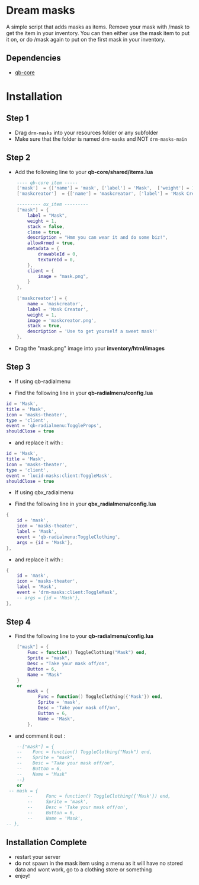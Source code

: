 # Dream masks
A simple script that adds masks as items. Remove your mask with /mask to get the item in your inventory. You can then either use the mask item to put it on, or do /mask again to put on the first mask in your inventory.

## Dependencies
 - [qb-core](https://github.com/qbcore-framework/qb-core)

# Installation


## Step 1
* Drag `drm-masks` into your resources folder or any subfolder
* Make sure that the folder is named `drm-masks` and NOT `drm-masks-main`

## Step 2
* Add the following line to your **qb-core/shared/items.lua**
```lua
    ---- qb-core item -----
	['mask']  = {['name'] = 'mask', ['label'] = 'Mask',  ['weight'] = 1,  ['type'] = 'item',  ['image'] = 'mask.png',  ['unique'] = true,  ['useable'] = true,  ['shouldClose'] = true,  ['combinable'] = nil, 	['description'] = ''},
    ['maskcreator']  = {['name'] = 'maskcreator', ['label'] = 'Mask Creator',  ['weight'] = 1,  ['type'] = 'item',  ['image'] = 'maskcreator.png',  ['unique'] = false,  ['useable'] = true,  ['shouldClose'] = true,  ['combinable'] = true, 	['description'] = 'Use to get yourself a sweet mask!'},

    --------- ox_item ---------
    ["mask"] = {
		label = "Mask",
		weight = 1,
		stack = false,
		close = true,
		description = "Hmm you can wear it and do some biz!",
		allowArmed = true,
		metadata = {
			drawableId = 0,
			textureId = 0,
		},	
		client = {
			image = "mask.png",
		}
	},
    
    ['maskcreator'] = {
        name = 'maskcreator',
        label = 'Mask Creator',
        weight = 1,
        image = 'maskcreator.png',
        stack = true,
        description = 'Use to get yourself a sweet mask!'
    },
```

* Drag the "mask.png" image into your **inventory/html/images**

## Step 3

- If using qb-radialmenu 
* Find the following line in your **qb-radialmenu/config.lua**
```lua
id = 'Mask',
title = 'Mask',
icon = 'masks-theater',
type = 'client',
event = 'qb-radialmenu:ToggleProps',
shouldClose = true
```

* and replace it with :

```lua
id = 'Mask',
title = 'Mask',
icon = 'masks-theater',
type = 'client',
event = 'lucid-masks:client:ToggleMask',
shouldClose = true
```

- If using qbx_radialmenu  
* Find the following line in your **qbx_radialmenu/config.lua**
```lua
{
    id = 'mask',
    icon = 'masks-theater',
    label = 'Mask',
    event = 'qb-radialmenu:ToggleClothing',
    args = {id = 'Mask'},
},
```

* and replace it with :

```lua
{
    id = 'mask',
    icon = 'masks-theater',
    label = 'Mask',
    event = 'drm-masks:client:ToggleMask',
    -- args = {id = 'Mask'},
},
```

## Step 4
* Find the following line to your **qb-radialmenu/config.lua**
```lua
    ["mask"] = {
        Func = function() ToggleClothing("Mask") end,
        Sprite = "mask",
        Desc = "Take your mask off/on",
        Button = 6,
        Name = "Mask"
    }
    or 
        mask = {
            Func = function() ToggleClothing({'Mask'}) end,
            Sprite = 'mask',
            Desc = 'Take your mask off/on',
            Button = 6,
            Name = 'Mask',
        },
```

* and comment it out :

```lua
    --["mask"] = {
    --    Func = function() ToggleClothing("Mask") end,
    --    Sprite = "mask",
    --    Desc = "Take your mask off/on",
    --    Button = 6,
    --    Name = "Mask"
    --}
    or
 -- mask = {
        --     Func = function() ToggleClothing({'Mask'}) end,
        --     Sprite = 'mask',
        --     Desc = 'Take your mask off/on',
        --     Button = 6,
        --     Name = 'Mask',
-- },
```

## Installation Complete
* restart your server
* do not spawn in the mask item using a menu as it will have no stored data and wont work, go to a clothing store or something
* enjoy!
